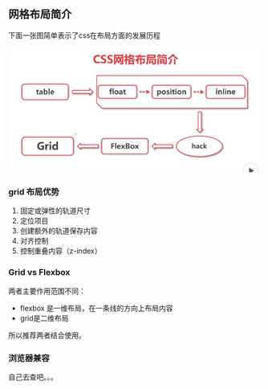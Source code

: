 ## 网格布局简介

下面一张图简单表示了css在布局方面的发展历程

![enter description here](https://github.com/LilyLaw/css-learning/blob/master/img/网格布局历程.png?raw=true)

### grid 布局优势

1. 固定或弹性的轨道尺寸
2. 定位项目
3. 创建额外的轨道保存内容
4. 对齐控制
5. 控制重叠内容（z-index）

### Grid vs Flexbox

两者主要作用范围不同：
- flexbox 是一维布局，在一条线的方向上布局内容
- grid是二维布局

所以推荐两者结合使用。

### 浏览器兼容

自己去查吧。。。